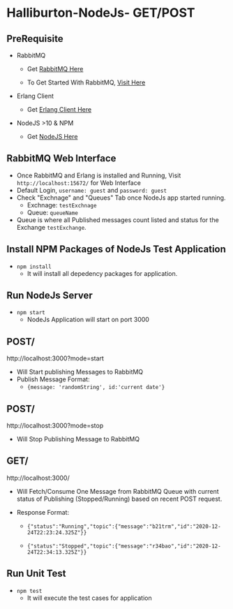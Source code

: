 # Halliburton-NodeJs- GET/POST

## PreRequisite
* RabbitMQ

    * Get [RabbitMQ Here](https://www.rabbitmq.com/download.html)

    * To Get Started With RabbitMQ, [Visit Here](https://www.rabbitmq.com/getstarted.html)

* Erlang Client
    * Get [Erlang Client Here](https://www.rabbitmq.com/erlang-client.html)

* NodeJS >10 & NPM
    * Get [NodeJS Here](https://nodejs.org/en/download/)


## RabbitMQ Web Interface
* Once RabbitMQ and Erlang is installed and Running, Visit `http://localhost:15672/` for Web Interface
* Default Login, `username: guest`  and  `password: guest`
* Check "Exchnage" and "Queues" Tab once NodeJs app started running.
    * Exchnage: `testExchnage`
    * Queue: `queueName`
* Queue is where all Published messages count listed and status for the Exchange `testExchange`.

## Install NPM Packages of NodeJs Test Application
* `npm install`
    * It will install all depedency packages for application.
## Run NodeJs Server
* `npm start`
    * NodeJs Application will start on port 3000
## POST/
http://localhost:3000?mode=start

* Will Start publishing Messages to RabbitMQ
* Publish Message Format: 
    * `{message: 'randomString', id:'current date'}`

## POST/
http://localhost:3000?mode=stop

* Will Stop Publishing Message to RabbitMQ

## GET/
http://localhost:3000/

* Will Fetch/Consume One Message from RabbitMQ Queue with current status of Publishing (Stopped/Running) based on recent POST request.

* Response Format:
    * `{"status":"Running","topic":{"message":"b21trm","id":"2020-12-24T22:23:24.325Z"}}`

    * `{"status":"Stopped","topic":{"message":"r34bao","id":"2020-12-24T22:34:13.325Z"}}`

## Run Unit Test
* `npm test`
    * It will execute the test cases for application


